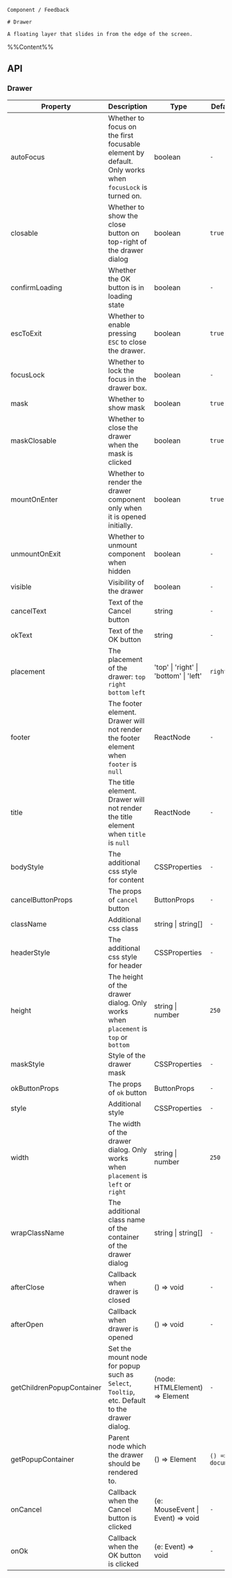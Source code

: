 `````
Component / Feedback

# Drawer

A floating layer that slides in from the edge of the screen.
`````

%%Content%%

## API

### Drawer

|Property|Description|Type|DefaultValue|Version|
|---|---|---|---|---|
|autoFocus|Whether to focus on the first focusable element by default. Only works when `focusLock` is turned on.|boolean |`-`|2.13.0|
|closable|Whether to show the close button on top-right of the drawer dialog|boolean |`true`|-|
|confirmLoading|Whether the OK button is in loading state|boolean |`-`|-|
|escToExit|Whether to enable pressing `ESC` to close the drawer.|boolean |`true`|2.10.0|
|focusLock|Whether to lock the focus in the drawer box.|boolean |`-`|2.13.0|
|mask|Whether to show mask|boolean |`true`|-|
|maskClosable|Whether to close the drawer when the mask is clicked|boolean |`true`|-|
|mountOnEnter|Whether to render the drawer component only when it is opened initially.|boolean |`true`|-|
|unmountOnExit|Whether to unmount component when hidden|boolean |`-`|-|
|visible|Visibility of the drawer|boolean |`-`|-|
|cancelText|Text of the Cancel button|string |`-`|-|
|okText|Text of the OK button|string |`-`|-|
|placement|The placement of the drawer: `top` `right` `bottom` `left`|'top' \| 'right' \| 'bottom' \| 'left' |`right`|-|
|footer|The footer element. Drawer will not render the footer element when `footer` is `null`|ReactNode |`-`|-|
|title|The title element. Drawer will not render the title element when `title` is `null`|ReactNode |`-`|-|
|bodyStyle|The additional css style for content|CSSProperties |`-`|2.9.0|
|cancelButtonProps|The props of `cancel` button|ButtonProps |`-`|2.26.0|
|className|Additional css class|string \| string[] |`-`|-|
|headerStyle|The additional css style for header|CSSProperties |`-`|2.9.0|
|height|The height of the drawer dialog. Only works when `placement` is `top` or `bottom`|string \| number |`250`|-|
|maskStyle|Style of the drawer mask|CSSProperties |`-`|-|
|okButtonProps|The props of `ok` button|ButtonProps |`-`|2.26.0|
|style|Additional style|CSSProperties |`-`|-|
|width|The width of the drawer dialog. Only works when `placement` is `left` or `right`|string \| number |`250`|-|
|wrapClassName|The additional class name of the container of the drawer dialog|string \| string[] |`-`|-|
|afterClose|Callback when drawer is closed|() => void |`-`|-|
|afterOpen|Callback when drawer is opened|() => void |`-`|-|
|getChildrenPopupContainer|Set the mount node for popup such as `Select`, `Tooltip`, etc. Default to the drawer dialog.|(node: HTMLElement) => Element |`-`|-|
|getPopupContainer|Parent node which the drawer should be rendered to.|() => Element |`() => document.body`|-|
|onCancel|Callback when the Cancel button is clicked|(e: MouseEvent \| Event) => void |`-`|-|
|onOk|Callback when the OK button is clicked|(e: Event) => void |`-`|-|
